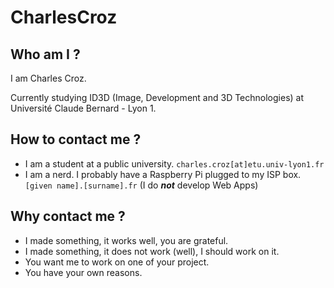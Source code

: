 # CharlesCroz

## Who am I ?

I am Charles Croz. 

Currently studying ID3D (Image, Development and 3D Technologies) at Université Claude Bernard - Lyon 1.

## How to contact me ?

- I am a student at a public university. ```charles.croz[at]etu.univ-lyon1.fr```
- I am a nerd. I probably have a Raspberry Pi plugged to my ISP box. ```[given name].[surname].fr``` (I do ***not*** develop Web Apps)

## Why contact me ?

- I made something, it works well, you are grateful.
- I made something, it does not work (well), I should work on it.
- You want me to work on one of your project.
- You have your own reasons.
